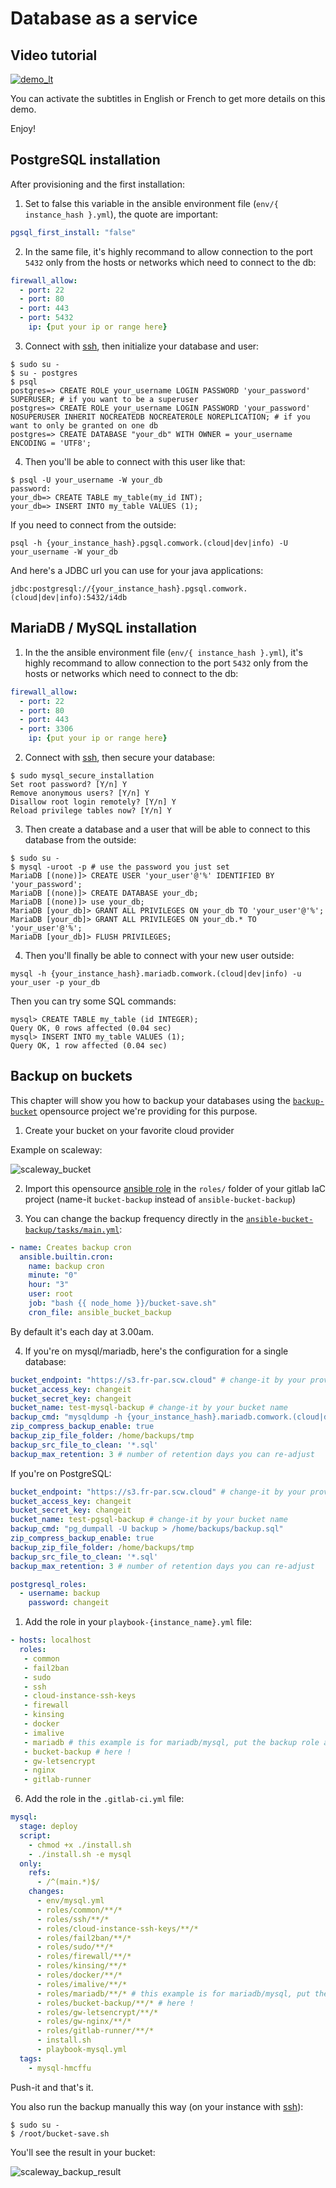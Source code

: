 # Database as a service

## Video tutorial

[![demo_lt](../img/demo_dbaas.png)](https://youtu.be/RWWt9sYTcEM)

You can activate the subtitles in English or French to get more details on this demo. 

Enjoy!

## PostgreSQL installation

After provisioning and the first installation:

1. Set to false this variable in the ansible environment file (`env/{ instance_hash }.yml`), the quote are important:

```yaml
pgsql_first_install: "false"
```

2. In the same file, it's highly recommand to allow connection to the port `5432` only from the hosts or networks which need to connect to the db:

```yaml
firewall_allow:
  - port: 22
  - port: 80
  - port: 443
  - port: 5432
    ip: {put your ip or range here}
```

3. Connect with [ssh](./ssh.md), then initialize your database and user:

```shell
$ sudo su -
$ su - postgres
$ psql
postgres=> CREATE ROLE your_username LOGIN PASSWORD 'your_password' SUPERUSER; # if you want to be a superuser
postgres=> CREATE ROLE your_username LOGIN PASSWORD 'your_password' NOSUPERUSER INHERIT NOCREATEDB NOCREATEROLE NOREPLICATION; # if you want to only be granted on one db
postgres=> CREATE DATABASE "your_db" WITH OWNER = your_username ENCODING = 'UTF8';
```

4. Then you'll be able to connect with this user like that:

```shell
$ psql -U your_username -W your_db
password:
your_db=> CREATE TABLE my_table(my_id INT);
your_db=> INSERT INTO my_table VALUES (1);
```

If you need to connect from the outside:

```shell
psql -h {your_instance_hash}.pgsql.comwork.(cloud|dev|info) -U your_username -W your_db
```

And here's a JDBC url you can use for your java applications:

```shell
jdbc:postgresql://{your_instance_hash}.pgsql.comwork.(cloud|dev|info):5432/i4db
```
## MariaDB / MySQL installation

1. In the the ansible environment file (`env/{ instance_hash }.yml`), it's highly recommand to allow connection to the port `5432` only from the hosts or networks which need to connect to the db:

```yaml
firewall_allow:
  - port: 22
  - port: 80
  - port: 443
  - port: 3306
    ip: {put your ip or range here}
```

2. Connect with [ssh](./ssh.md), then secure your database:

```shell
$ sudo mysql_secure_installation
Set root password? [Y/n] Y
Remove anonymous users? [Y/n] Y
Disallow root login remotely? [Y/n] Y
Reload privilege tables now? [Y/n] Y
```

3. Then create a database and a user that will be able to connect to this database from the outside:

```shell
$ sudo su -
$ mysql -uroot -p # use the password you just set
MariaDB [(none)]> CREATE USER 'your_user'@'%' IDENTIFIED BY 'your_password';
MariaDB [(none)]> CREATE DATABASE your_db;
MariaDB [(none)]> use your_db;
MariaDB [your_db]> GRANT ALL PRIVILEGES ON your_db TO 'your_user'@'%';
MariaDB [your_db]> GRANT ALL PRIVILEGES ON your_db.* TO 'your_user'@'%';
MariaDB [your_db]> FLUSH PRIVILEGES;
```

4. Then you'll finally be able to connect with your new user outside:

```shell
mysql -h {your_instance_hash}.mariadb.comwork.(cloud|dev|info) -u your_user -p your_db
```

Then you can try some SQL commands:

```shell
mysql> CREATE TABLE my_table (id INTEGER);
Query OK, 0 rows affected (0.04 sec)
mysql> INSERT INTO my_table VALUES (1);
Query OK, 1 row affected (0.04 sec)
```

## Backup on buckets

This chapter will show you how to backup your databases using the [`backup-bucket`](https://gitlab.comwork.io/oss/bucket-backup) opensource project we're providing for this purpose.

1. Create your bucket on your favorite cloud provider

Example on scaleway:

![scaleway_bucket](../img/scaleway_bucket.png)

2. Import this opensource [ansible role](https://gitlab.comwork.io/oss/bucket-backup/-/tree/main/ansible-bucket-backup) in the `roles/` folder of your gitlab IaC project (name-it `bucket-backup` instead of `ansible-bucket-backup`)

3. You can change the backup frequency directly in the [`ansible-bucket-backup/tasks/main.yml`](https://gitlab.comwork.io/oss/bucket-backup/-/blob/main/ansible-bucket-backup/tasks/main.yml):


```yaml
- name: Creates backup cron
  ansible.builtin.cron:
    name: backup cron
    minute: "0"
    hour: "3"
    user: root
    job: "bash {{ node_home }}/bucket-save.sh"
    cron_file: ansible_bucket_backup
```

By default it's each day at 3.00am.

4. If you're on mysql/mariadb, here's the configuration for a single database:

```yaml
bucket_endpoint: "https://s3.fr-par.scw.cloud" # change-it by your provider
bucket_access_key: changeit
bucket_secret_key: changeit
bucket_name: test-mysql-backup # change-it by your bucket name
backup_cmd: "mysqldump -h {your_instance_hash}.mariadb.comwork.(cloud|dev|info) -u your_user -p'your_password' --databases your_db > /home/backups/backup.sql"
zip_compress_backup_enable: true
backup_zip_file_folder: /home/backups/tmp
backup_src_file_to_clean: '*.sql'
backup_max_retention: 3 # number of retention days you can re-adjust
```

If you're on PostgreSQL:

```yaml
bucket_endpoint: "https://s3.fr-par.scw.cloud" # change-it by your provider
bucket_access_key: changeit
bucket_secret_key: changeit
bucket_name: test-pgsql-backup # change-it by your bucket name
backup_cmd: "pg_dumpall -U backup > /home/backups/backup.sql"
zip_compress_backup_enable: true
backup_zip_file_folder: /home/backups/tmp
backup_src_file_to_clean: '*.sql'
backup_max_retention: 3 # number of retention days you can re-adjust

postgresql_roles:
  - username: backup
    password: changeit
```

1. Add the role in your `playbook-{instance_name}.yml` file:

```yaml
- hosts: localhost
  roles:
   - common
   - fail2ban
   - sudo
   - ssh
   - cloud-instance-ssh-keys
   - firewall
   - kinsing
   - docker
   - imalive
   - mariadb # this example is for mariadb/mysql, put the backup role after the db installation
   - bucket-backup # here !
   - gw-letsencrypt
   - nginx
   - gitlab-runner
```

6. Add the role in the `.gitlab-ci.yml` file:

```yaml
mysql:
  stage: deploy
  script:
    - chmod +x ./install.sh
    - ./install.sh -e mysql
  only:
    refs:
      - /^(main.*)$/
    changes:
      - env/mysql.yml
      - roles/common/**/*
      - roles/ssh/**/*
      - roles/cloud-instance-ssh-keys/**/*
      - roles/fail2ban/**/*
      - roles/sudo/**/*
      - roles/firewall/**/*
      - roles/kinsing/**/*
      - roles/docker/**/*
      - roles/imalive/**/*
      - roles/mariadb/**/* # this example is for mariadb/mysql, put the backup role after the db installation
      - roles/bucket-backup/**/* # here !
      - roles/gw-letsencrypt/**/*
      - roles/gw-nginx/**/*
      - roles/gitlab-runner/**/*
      - install.sh
      - playbook-mysql.yml
  tags:
    - mysql-hmcffu
```

Push-it and that's it.

You also run the backup manually this way (on your instance with [ssh](./ssh.md)):

```shell
$ sudo su -
$ /root/bucket-save.sh
```

You'll see the result in your bucket:

![scaleway_backup_result](../img/scaleway_backup_result.png)
